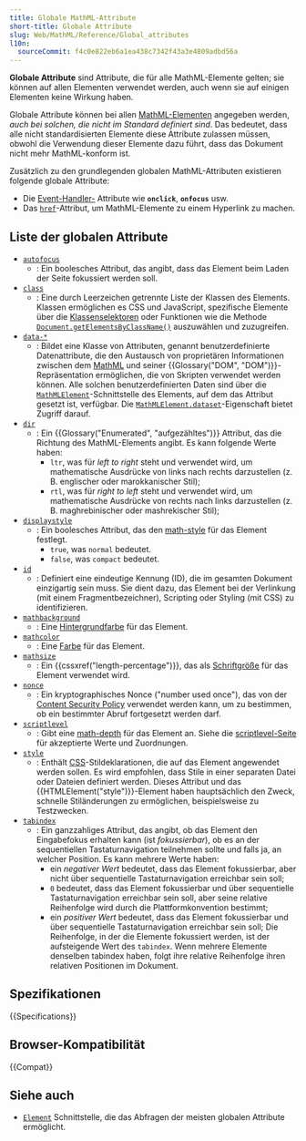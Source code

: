 ```yaml
---
title: Globale MathML-Attribute
short-title: Globale Attribute
slug: Web/MathML/Reference/Global_attributes
l10n:
  sourceCommit: f4c0e822eb6a1ea438c7342f43a3e4809adbd56a
---
```


**Globale Attribute** sind Attribute, die für alle MathML-Elemente gelten; sie können auf allen Elementen verwendet werden, auch wenn sie auf einigen Elementen keine Wirkung haben.

Globale Attribute können bei allen [MathML-Elementen](/de/docs/Web/MathML/Reference/Element) angegeben werden, _auch bei solchen, die nicht im Standard definiert sind_. Das bedeutet, dass alle nicht standardisierten Elemente diese Attribute zulassen müssen, obwohl die Verwendung dieser Elemente dazu führt, dass das Dokument nicht mehr MathML-konform ist.

Zusätzlich zu den grundlegenden globalen MathML-Attributen existieren folgende globale Attribute:

- Die [Event-Handler-](/de/docs/Web/API/Document_Object_Model/Events#registering_event_handlers) Attribute wie **`onclick`**, **`onfocus`** usw.
- Das [`href`](/de/docs/Web/MathML/Reference/Global_attributes/href)-Attribut, um MathML-Elemente zu einem Hyperlink zu machen.

## Liste der globalen Attribute

- [`autofocus`](/de/docs/Web/MathML/Reference/Global_attributes/autofocus)
  - : Ein boolesches Attribut, das angibt, dass das Element beim Laden der Seite fokussiert werden soll.
- [`class`](/de/docs/Web/MathML/Reference/Global_attributes/class)
  - : Eine durch Leerzeichen getrennte Liste der Klassen des Elements. Klassen ermöglichen es CSS und JavaScript, spezifische Elemente über die [Klassenselektoren](/de/docs/Web/CSS/Class_selectors) oder Funktionen wie die Methode [`Document.getElementsByClassName()`](/de/docs/Web/API/Document/getElementsByClassName) auszuwählen und zuzugreifen.
- [`data-*`](/de/docs/Web/MathML/Reference/Global_attributes/data-*)
  - : Bildet eine Klasse von Attributen, genannt benutzerdefinierte Datenattribute, die den Austausch von proprietären Informationen zwischen dem [MathML](/de/docs/Web/MathML) und seiner {{Glossary("DOM", "DOM")}}-Repräsentation ermöglichen, die von Skripten verwendet werden können. Alle solchen benutzerdefinierten Daten sind über die [`MathMLElement`](/de/docs/Web/API/MathMLElement)-Schnittstelle des Elements, auf dem das Attribut gesetzt ist, verfügbar. Die [`MathMLElement.dataset`](/de/docs/Web/API/MathMLElement/dataset)-Eigenschaft bietet Zugriff darauf.
- [`dir`](/de/docs/Web/MathML/Reference/Global_attributes/dir)
  - : Ein {{Glossary("Enumerated", "aufgezähltes")}} Attribut, das die Richtung des MathML-Elements angibt. Es kann folgende Werte haben:
    - `ltr`, was für _left to right_ steht und verwendet wird, um mathematische Ausdrücke von links nach rechts darzustellen (z. B. englischer oder marokkanischer Stil);
    - `rtl`, was für _right to left_ steht und verwendet wird, um mathematische Ausdrücke von rechts nach links darzustellen (z. B. maghrebinischer oder mashrekischer Stil);
- [`displaystyle`](/de/docs/Web/MathML/Reference/Global_attributes/displaystyle)
  - : Ein boolesches Attribut, das den [math-style](/de/docs/Web/CSS/math-style) für das Element festlegt.
    - `true`, was `normal` bedeutet.
    - `false`, was `compact` bedeutet.
- [`id`](/de/docs/Web/MathML/Reference/Global_attributes/id)
  - : Definiert eine eindeutige Kennung (ID), die im gesamten Dokument einzigartig sein muss. Sie dient dazu, das Element bei der Verlinkung (mit einem Fragmentbezeichner), Scripting oder Styling (mit CSS) zu identifizieren.
- [`mathbackground`](/de/docs/Web/MathML/Reference/Global_attributes/mathbackground)
  - : Eine [Hintergrundfarbe](/de/docs/Web/CSS/background-color) für das Element.
- [`mathcolor`](/de/docs/Web/MathML/Reference/Global_attributes/mathcolor)
  - : Eine [Farbe](/de/docs/Web/CSS/color) für das Element.
- [`mathsize`](/de/docs/Web/MathML/Reference/Global_attributes/mathsize)
  - : Ein {{cssxref("length-percentage")}}, das als [Schriftgröße](/de/docs/Web/CSS/font-size) für das Element verwendet wird.
- [`nonce`](/de/docs/Web/MathML/Reference/Global_attributes/nonce)
  - : Ein kryptographisches Nonce ("number used once"), das von der [Content Security Policy](/de/docs/Web/HTTP/Guides/CSP) verwendet werden kann, um zu bestimmen, ob ein bestimmter Abruf fortgesetzt werden darf.
- [`scriptlevel`](/de/docs/Web/MathML/Reference/Global_attributes/scriptlevel)
  - : Gibt eine [math-depth](/de/docs/Web/CSS/math-depth) für das Element an. Siehe die [scriptlevel-Seite](/de/docs/Web/MathML/Reference/Global_attributes/scriptlevel#values) für akzeptierte Werte und Zuordnungen.
- [`style`](/de/docs/Web/MathML/Reference/Global_attributes/style)
  - : Enthält [CSS](/de/docs/Web/CSS)-Stildeklarationen, die auf das Element angewendet werden sollen. Es wird empfohlen, dass Stile in einer separaten Datei oder Dateien definiert werden. Dieses Attribut und das {{HTMLElement("style")}}-Element haben hauptsächlich den Zweck, schnelle Stiländerungen zu ermöglichen, beispielsweise zu Testzwecken.
- [`tabindex`](/de/docs/Web/MathML/Reference/Global_attributes/tabindex)
  - : Ein ganzzahliges Attribut, das angibt, ob das Element den Eingabefokus erhalten kann (ist _fokussierbar_), ob es an der sequentiellen Tastaturnavigation teilnehmen sollte und falls ja, an welcher Position. Es kann mehrere Werte haben:
    - ein _negativer Wert_ bedeutet, dass das Element fokussierbar, aber nicht über sequentielle Tastaturnavigation erreichbar sein soll;
    - `0` bedeutet, dass das Element fokussierbar und über sequentielle Tastaturnavigation erreichbar sein soll, aber seine relative Reihenfolge wird durch die Plattformkonvention bestimmt;
    - ein _positiver Wert_ bedeutet, dass das Element fokussierbar und über sequentielle Tastaturnavigation erreichbar sein soll; Die Reihenfolge, in der die Elemente fokussiert werden, ist der aufsteigende Wert des `tabindex`. Wenn mehrere Elemente denselben tabindex haben, folgt ihre relative Reihenfolge ihren relativen Positionen im Dokument.

## Spezifikationen

{{Specifications}}

## Browser-Kompatibilität

{{Compat}}

## Siehe auch

- [`Element`](/de/docs/Web/API/Element) Schnittstelle, die das Abfragen der meisten globalen Attribute ermöglicht.
